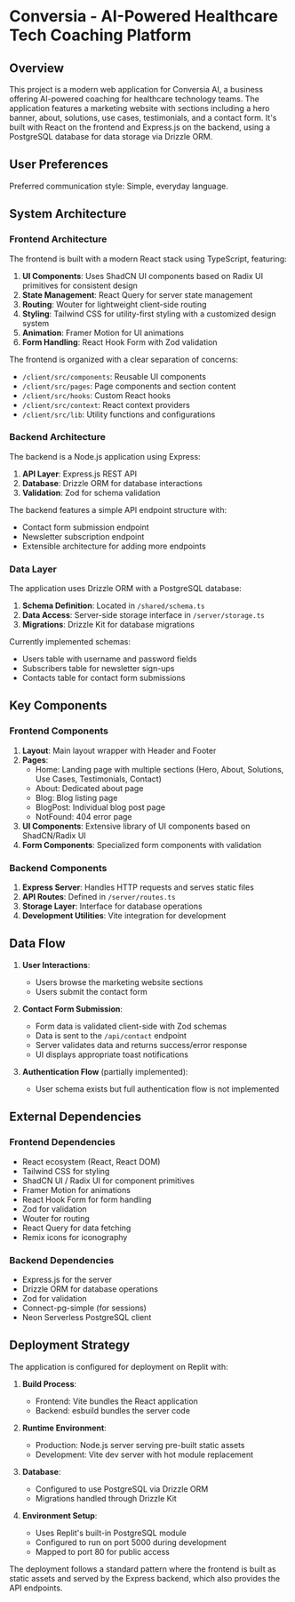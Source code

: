 # Conversia - AI-Powered Healthcare Tech Coaching Platform

## Overview

This project is a modern web application for Conversia AI, a business offering AI-powered coaching for healthcare technology teams. The application features a marketing website with sections including a hero banner, about, solutions, use cases, testimonials, and a contact form. It's built with React on the frontend and Express.js on the backend, using a PostgreSQL database for data storage via Drizzle ORM.

## User Preferences

Preferred communication style: Simple, everyday language.

## System Architecture

### Frontend Architecture

The frontend is built with a modern React stack using TypeScript, featuring:

1. **UI Components**: Uses ShadCN UI components based on Radix UI primitives for consistent design
2. **State Management**: React Query for server state management
3. **Routing**: Wouter for lightweight client-side routing
4. **Styling**: Tailwind CSS for utility-first styling with a customized design system
5. **Animation**: Framer Motion for UI animations
6. **Form Handling**: React Hook Form with Zod validation

The frontend is organized with a clear separation of concerns:
- `/client/src/components`: Reusable UI components
- `/client/src/pages`: Page components and section content
- `/client/src/hooks`: Custom React hooks
- `/client/src/context`: React context providers
- `/client/src/lib`: Utility functions and configurations

### Backend Architecture

The backend is a Node.js application using Express:

1. **API Layer**: Express.js REST API
2. **Database**: Drizzle ORM for database interactions
3. **Validation**: Zod for schema validation

The backend features a simple API endpoint structure with:
- Contact form submission endpoint
- Newsletter subscription endpoint
- Extensible architecture for adding more endpoints

### Data Layer

The application uses Drizzle ORM with a PostgreSQL database:

1. **Schema Definition**: Located in `/shared/schema.ts`
2. **Data Access**: Server-side storage interface in `/server/storage.ts`
3. **Migrations**: Drizzle Kit for database migrations

Currently implemented schemas:
- Users table with username and password fields
- Subscribers table for newsletter sign-ups
- Contacts table for contact form submissions

## Key Components

### Frontend Components

1. **Layout**: Main layout wrapper with Header and Footer
2. **Pages**: 
   - Home: Landing page with multiple sections (Hero, About, Solutions, Use Cases, Testimonials, Contact)
   - About: Dedicated about page
   - Blog: Blog listing page
   - BlogPost: Individual blog post page
   - NotFound: 404 error page
3. **UI Components**: Extensive library of UI components based on ShadCN/Radix UI
4. **Form Components**: Specialized form components with validation

### Backend Components

1. **Express Server**: Handles HTTP requests and serves static files
2. **API Routes**: Defined in `/server/routes.ts`
3. **Storage Layer**: Interface for database operations
4. **Development Utilities**: Vite integration for development

## Data Flow

1. **User Interactions**:
   - Users browse the marketing website sections
   - Users submit the contact form

2. **Contact Form Submission**:
   - Form data is validated client-side with Zod schemas
   - Data is sent to the `/api/contact` endpoint
   - Server validates data and returns success/error response
   - UI displays appropriate toast notifications

3. **Authentication Flow** (partially implemented):
   - User schema exists but full authentication flow is not implemented

## External Dependencies

### Frontend Dependencies

- React ecosystem (React, React DOM)
- Tailwind CSS for styling
- ShadCN UI / Radix UI for component primitives
- Framer Motion for animations
- React Hook Form for form handling
- Zod for validation
- Wouter for routing
- React Query for data fetching
- Remix icons for iconography

### Backend Dependencies

- Express.js for the server
- Drizzle ORM for database operations
- Zod for validation
- Connect-pg-simple (for sessions)
- Neon Serverless PostgreSQL client

## Deployment Strategy

The application is configured for deployment on Replit with:

1. **Build Process**:
   - Frontend: Vite bundles the React application
   - Backend: esbuild bundles the server code

2. **Runtime Environment**:
   - Production: Node.js server serving pre-built static assets
   - Development: Vite dev server with hot module replacement

3. **Database**:
   - Configured to use PostgreSQL via Drizzle ORM
   - Migrations handled through Drizzle Kit

4. **Environment Setup**:
   - Uses Replit's built-in PostgreSQL module
   - Configured to run on port 5000 during development
   - Mapped to port 80 for public access

The deployment follows a standard pattern where the frontend is built as static assets and served by the Express backend, which also provides the API endpoints.